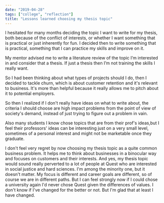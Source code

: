 ```yaml
---
date: "2019-04-28"
tags: ["college", "reflection"]
title: "Lessons learned choosing my thesis topic"
---
```


I hesitated for many months deciding the topic I want to write for my thesis, both because of the conflict of interests, or whether I want something that is practical or just inherently for fun. I decided then to write something that is practical, something that I can practice my skills and improve on it. 
‍

My mentor advised me to write a literature review of the topic I’m interested in and consider that a thesis. If just a thesis then I’m not training the skills I really want. 
‍

So I had been thinking about what types of projects should I do, then I decided to tackle churn, which is about customer retention and it's relevant to business. It's more than helpful because it really allows me to pitch about it to potential employers. 
‍

So then I realized if I don't really have ideas on what to write about, the criteria I should choose are high impact problems from the point of view of society's demand, instead of just trying to figure out a problem in vain. 


Also many students I know chose topics that are from their prof's ideas,but I feel their professors' ideas can be interesting just on a very small level, sometimes of a personal interest and might not be marketable once they graduate. 
‍

I don't feel very regret by now choosing my thesis topic as a quite common business problem. It helps me to think about businesses in a binocular way and focuses on customers and their interests. And yes, my thesis topic would sound really perverted to a lot of people at Quest who are interested in social justice and hard sciences. I'm among the minority one, but it doesn't matter. My focus is different and career goals are different, so of course we are in different paths. But I can feel strongly now if I could chose a university again I'd never chose Quest given the differences of values. I don't know if I've changed for the better or not. But I'm glad that at least I have changed.